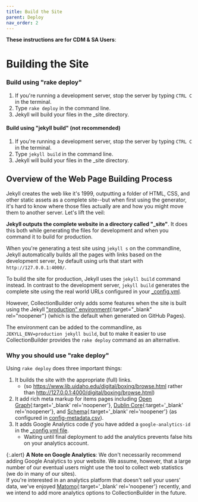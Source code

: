 ```yaml
---
title: Build the Site
parent: Deploy
nav_order: 2
---
```


**These instructions are for CDM & SA Users**:

# Building the Site 

### Build using "rake deploy"

1. If you're running a development server, stop the server by typing `CTRL C` in the terminal. 
2. Type `rake deploy` in the command line. 
3. Jekyll will build your files in the _site directory. 

#### Build using "jekyll build" (not recommended)

1. If you're running a development server, stop the server by typing `CTRL C` in the terminal. 
2. Type `jekyll build` in the command line. 
3. Jekyll will build your files in the _site directory. 


## Overview of the Web Page Building Process

Jekyll creates the web like it's 1999, outputting a folder of HTML, CSS, and other static assets as a complete site--but when first using the generator, it's hard to know where those files actually are and how you might move them to another server. 
Let's lift the veil: 

**Jekyll outputs the complete website in a directory called "_site"**. It does this both while generating the files for development and when you command it to build for production. 

When you're generating a test site using `jekyll s` on the commandline, Jekyll automatically builds all the pages with links based on the development server, by default using urls that start with `http://127.0.0.1:4000/`. 

To build the site for production, Jekyll uses the `jekyll build` command instead. 
In contrast to the development server, `jekyll build` generates the complete site using the real world URLs configured in your [_config.yml](config.html#url).

However, CollectionBuilder only adds some features when the site is built using the Jekyll ["production" environment](https://jekyllrb.com/docs/configuration/environments/){:target="_blank" rel="noopener"} (which is the default when generated on GitHub Pages). 

The environment can be added to the commandline, as `JEKYLL_ENV=production jekyll build`, but to make it easier to use CollectionBuilder provides the `rake deploy` command as an alternative.

### Why you should use "rake deploy" 

Using `rake deploy` does three important things: 

1. It builds the site with the appropriate (full) links. 
    - (so https://www.lib.uidaho.edu/digital/boxing/browse.html rather than http://127.0.0.1:4000/digital/boxing/browse.html)
2. It add rich meta markup for items pages including [Open Graph](https://opengraphprotocol.org/){:target='_blank' rel='noopener'}, [Dublin Core](https://www.dublincore.org/specifications/dublin-core/dcmi-terms/){:target='_blank' rel='noopener'}, and [Schema](https://schema.org/){:target='_blank' rel='noopener'} (as configured in [config-metadata.csv](customize.html#config-metadata)).
3. It adds Google Analytics code *if* you have added a `google-analytics-id` in the [_config.yml file](config.html#additional). 
    - Waiting until final deployment to add the analytics prevents false hits on your analytics account.

{:.alert}
**A Note on Google Analytics**: We don't necessarily recommend adding Google Analytics to your website. 
We assume, however, that a large number of our eventual users might use the tool to collect web statistics (we do in many of our sites). <br>
If you're interested in an analytics platform that doesn't sell your users' data, we've enjoyed [Matomo](https://matomo.org/){:target='_blank' rel='noopener'} recently, and we intend to add more analytics options to CollectionBuilder in the future.
